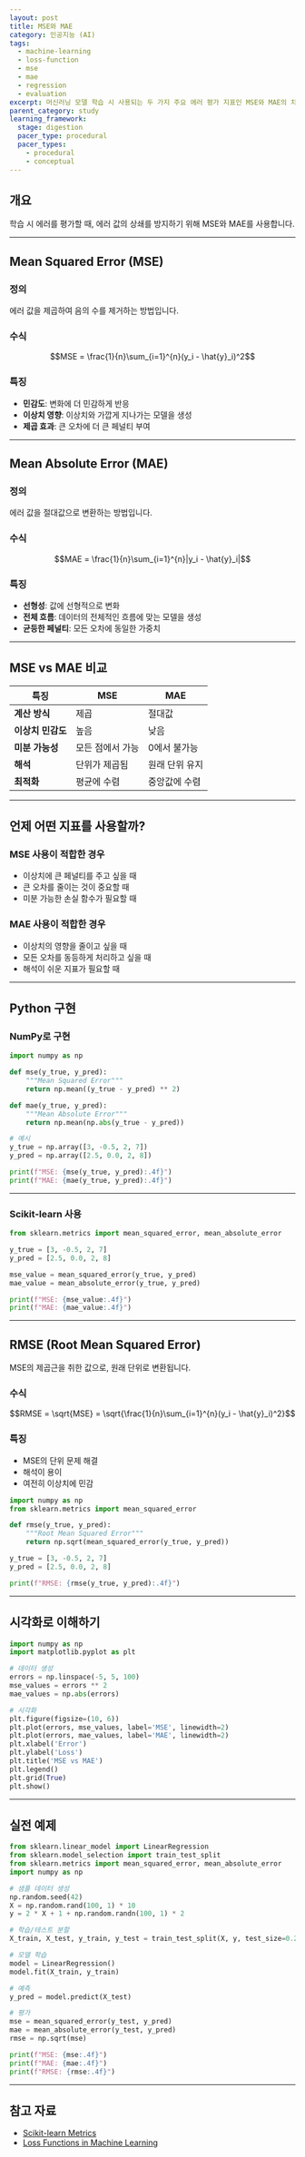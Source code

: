 ```yaml
---
layout: post
title: MSE와 MAE
category: 인공지능 (AI)
tags:
  - machine-learning
  - loss-function
  - mse
  - mae
  - regression
  - evaluation
excerpt: 머신러닝 모델 학습 시 사용되는 두 가지 주요 에러 평가 지표인 MSE와 MAE의 차이점을 알아봅니다.
parent_category: study
learning_framework:
  stage: digestion
  pacer_type: procedural
  pacer_types:
    - procedural
    - conceptual
---
```


## 개요

학습 시 에러를 평가할 때, 에러 값의 상쇄를 방지하기 위해 MSE와 MAE를 사용합니다.

---

## Mean Squared Error (MSE)

### 정의

에러 값을 제곱하여 음의 수를 제거하는 방법입니다.

### 수식

$$MSE = \frac{1}{n}\sum_{i=1}^{n}(y_i - \hat{y}_i)^2$$

### 특징

- **민감도**: 변화에 더 민감하게 반응
- **이상치 영향**: 이상치와 가깝게 지나가는 모델을 생성
- **제곱 효과**: 큰 오차에 더 큰 페널티 부여

---

## Mean Absolute Error (MAE)

### 정의

에러 값을 절대값으로 변환하는 방법입니다.

### 수식

$$MAE = \frac{1}{n}\sum_{i=1}^{n}|y_i - \hat{y}_i|$$

### 특징

- **선형성**: 값에 선형적으로 변화
- **전체 흐름**: 데이터의 전체적인 흐름에 맞는 모델을 생성
- **균등한 페널티**: 모든 오차에 동일한 가중치

---

## MSE vs MAE 비교

| 특징 | MSE | MAE |
|------|-----|-----|
| **계산 방식** | 제곱 | 절대값 |
| **이상치 민감도** | 높음 | 낮음 |
| **미분 가능성** | 모든 점에서 가능 | 0에서 불가능 |
| **해석** | 단위가 제곱됨 | 원래 단위 유지 |
| **최적화** | 평균에 수렴 | 중앙값에 수렴 |

---

## 언제 어떤 지표를 사용할까?

### MSE 사용이 적합한 경우

- 이상치에 큰 페널티를 주고 싶을 때
- 큰 오차를 줄이는 것이 중요할 때
- 미분 가능한 손실 함수가 필요할 때

### MAE 사용이 적합한 경우

- 이상치의 영향을 줄이고 싶을 때
- 모든 오차를 동등하게 처리하고 싶을 때
- 해석이 쉬운 지표가 필요할 때

---

## Python 구현

### NumPy로 구현

```python
import numpy as np

def mse(y_true, y_pred):
    """Mean Squared Error"""
    return np.mean((y_true - y_pred) ** 2)

def mae(y_true, y_pred):
    """Mean Absolute Error"""
    return np.mean(np.abs(y_true - y_pred))

# 예시
y_true = np.array([3, -0.5, 2, 7])
y_pred = np.array([2.5, 0.0, 2, 8])

print(f"MSE: {mse(y_true, y_pred):.4f}")
print(f"MAE: {mae(y_true, y_pred):.4f}")
```

---

### Scikit-learn 사용

```python
from sklearn.metrics import mean_squared_error, mean_absolute_error

y_true = [3, -0.5, 2, 7]
y_pred = [2.5, 0.0, 2, 8]

mse_value = mean_squared_error(y_true, y_pred)
mae_value = mean_absolute_error(y_true, y_pred)

print(f"MSE: {mse_value:.4f}")
print(f"MAE: {mae_value:.4f}")
```

---

## RMSE (Root Mean Squared Error)

MSE의 제곱근을 취한 값으로, 원래 단위로 변환됩니다.

### 수식

$$RMSE = \sqrt{MSE} = \sqrt{\frac{1}{n}\sum_{i=1}^{n}(y_i - \hat{y}_i)^2}$$

### 특징

- MSE의 단위 문제 해결
- 해석이 용이
- 여전히 이상치에 민감

```python
import numpy as np
from sklearn.metrics import mean_squared_error

def rmse(y_true, y_pred):
    """Root Mean Squared Error"""
    return np.sqrt(mean_squared_error(y_true, y_pred))

y_true = [3, -0.5, 2, 7]
y_pred = [2.5, 0.0, 2, 8]

print(f"RMSE: {rmse(y_true, y_pred):.4f}")
```

---

## 시각화로 이해하기

```python
import numpy as np
import matplotlib.pyplot as plt

# 데이터 생성
errors = np.linspace(-5, 5, 100)
mse_values = errors ** 2
mae_values = np.abs(errors)

# 시각화
plt.figure(figsize=(10, 6))
plt.plot(errors, mse_values, label='MSE', linewidth=2)
plt.plot(errors, mae_values, label='MAE', linewidth=2)
plt.xlabel('Error')
plt.ylabel('Loss')
plt.title('MSE vs MAE')
plt.legend()
plt.grid(True)
plt.show()
```

---

## 실전 예제

```python
from sklearn.linear_model import LinearRegression
from sklearn.model_selection import train_test_split
from sklearn.metrics import mean_squared_error, mean_absolute_error
import numpy as np

# 샘플 데이터 생성
np.random.seed(42)
X = np.random.rand(100, 1) * 10
y = 2 * X + 1 + np.random.randn(100, 1) * 2

# 학습/테스트 분할
X_train, X_test, y_train, y_test = train_test_split(X, y, test_size=0.2)

# 모델 학습
model = LinearRegression()
model.fit(X_train, y_train)

# 예측
y_pred = model.predict(X_test)

# 평가
mse = mean_squared_error(y_test, y_pred)
mae = mean_absolute_error(y_test, y_pred)
rmse = np.sqrt(mse)

print(f"MSE: {mse:.4f}")
print(f"MAE: {mae:.4f}")
print(f"RMSE: {rmse:.4f}")
```

---

## 참고 자료

- [Scikit-learn Metrics](https://scikit-learn.org/stable/modules/model_evaluation.html)
- [Loss Functions in Machine Learning](https://machinelearningmastery.com/loss-and-loss-functions-for-training-deep-learning-neural-networks/)
